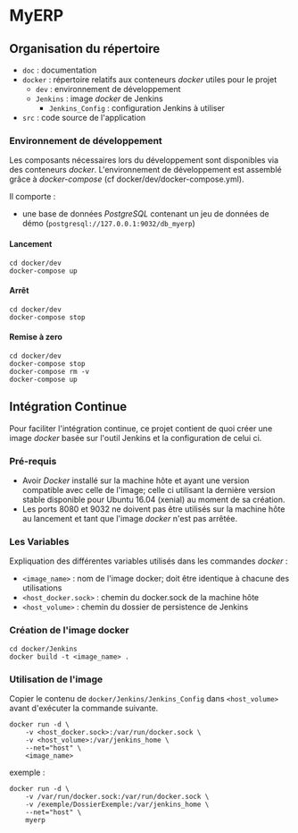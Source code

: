 # MyERP

## Organisation du répertoire

*	`doc` : documentation
*	`docker` : répertoire relatifs aux conteneurs _docker_ utiles pour le projet
	*	`dev` : environnement de développement
	*	`Jenkins` : image _docker_ de Jenkins
		*	`Jenkins_Config` : configuration Jenkins à utiliser
*	`src` : code source de l'application


### Environnement de développement

Les composants nécessaires lors du développement sont disponibles via des conteneurs _docker_.
L'environnement de développement est assemblé grâce à _docker-compose_
(cf docker/dev/docker-compose.yml).

Il comporte :

*	une base de données _PostgreSQL_ contenant un jeu de données de démo (`postgresql://127.0.0.1:9032/db_myerp`)


#### Lancement

	cd docker/dev
	docker-compose up


#### Arrêt

	cd docker/dev
	docker-compose stop


#### Remise à zero

	cd docker/dev
	docker-compose stop
	docker-compose rm -v
	docker-compose up


## Intégration Continue

Pour faciliter l'intégration continue, ce projet contient de quoi créer une image _docker_ basée sur l'outil Jenkins et la configuration de celui ci.


### Pré-requis

*	Avoir _Docker_ installé sur la machine hôte et ayant une version compatible avec celle de l'image; celle ci utilisant la dernière version stable disponible pour Ubuntu 16.04 (xenial) au moment de sa création.
*	Les ports 8080 et 9032 ne doivent pas être utilisés sur la machine hôte au lancement et tant que l'image _docker_ n'est pas arrêtée.


### Les Variables

Expliquation des différentes variables utilisés dans les commandes _docker_ :

*	`<image_name>` : nom de l'image docker; doit être identique à chacune des utilisations
*	`<host_docker.sock>` : chemin du docker.sock de la machine hôte
*	`<host_volume>` : chemin du dossier de persistence de Jenkins


### Création de l'image docker

	cd docker/Jenkins
	docker build -t <image_name> .


### Utilisation de l'image

Copier le contenu de `docker/Jenkins/Jenkins_Config` dans `<host_volume>` avant d'exécuter la commande suivante.

	docker run -d \
		-v <host_docker.sock>:/var/run/docker.sock \
		-v <host_volume>:/var/jenkins_home \
		--net="host" \
		<image_name>

exemple :

	docker run -d \
		-v /var/run/docker.sock:/var/run/docker.sock \
		-v /exemple/DossierExemple:/var/jenkins_home \
		--net="host" \
		myerp
